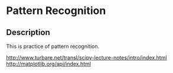 # Pattern Recognition

## Description

This is practice of pattern recognition.

<http://www.turbare.net/transl/scipy-lecture-notes/intro/index.html>
<http://matplotlib.org/api/index.html>

